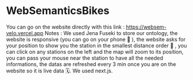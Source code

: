 # WebSemanticsBikes
You can go on the website directly with this link : https://websem-velo.vercel.app
Notes : 
We used Jena Fuseki to store our ontology,
the website is responsive (you can go on your phone 📱 ),
the website asks for your position to show you the station in the smallest distance order 📍 ,
you can click on any stations on the left and the map will zoom to its position,
you can pass your mouse near the station to have all the needed informations,
the datas are refreshed every 3 min once you are on the website so it is live data 🗓.
We used next.js.
